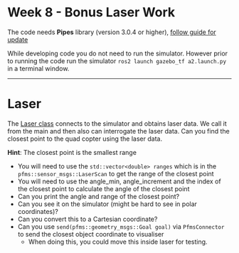 Week 8 - Bonus Laser Work 
=========================
The code needs  **Pipes** library (version 3.0.4 or higher), [follow guide for update](https://github.com/41012/pfms-support/tree/main?tab=readme-ov-file#upgrades)

While developing code you do not need to run the simulator. However prior to running the code run the simulator `ros2 launch gazebo_tf a2.launch.py` in a terminal window. 


-------

Laser
===============================

The [Laser class](./starter/laser/laser.cpp) connects to the simulator and obtains laser data. We call it from the main and then also can interrogate the laser data. Can you find the closest point to the quad copter using the laser data.

**Hint**: The closest point is the smallest range

- You will need to use the `std::vector<double> ranges` which is in the `pfms::sensor_msgs::LaserScan` to get the range of the closest point 
- You will need to use the angle_min, angle_increment and the index of the closest point to calculate the angle of the closest point
- Can you print the angle and range of the closest point?
- Can you see it on the simulator (might be hard to see in polar coordinates)?
- Can you convert this to a Cartesian coordinate?
- Can you use `send(pfms::geometry_msgs::Goal goal)` via `PfmsConnector` to send the closest object coordinate to visualiser
  - When doing this, you could move this inside laser for testing.
